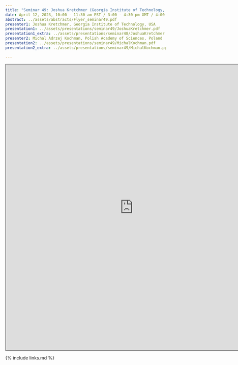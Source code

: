 ```yaml
---
title: "Seminar 49: Joshua Kretchmer (Georgia Institute of Technology, USA) and Michal Adrzej Kochman (Polish Academy of Sciences, Poland)"
date: April 12, 2023, 10:00 - 11:30 am EST / 3:00 - 4:30 pm GMT / 4:00 - 5:30 CET, Paris / 11:00 pm - 00:30 am CST Beijing
abstract: ../assets/abstracts/Flyer_seminar49.pdf
presenter1: Joshua Kretchmer, Georgia Institute of Technology, USA
presentation1: ../assets/presentations/seminar49/JoshuaKretchmer.pdf
presentation1_extra: ../assets/presentations/seminar48/JoshuaKretchmer.pptx
presenter2: Michal Adrzej Kochman, Polish Academy of Sciences, Poland
presentation2: ../assets/presentations/seminar49/MichalKochman.pdf
presentation2_extra: ../assets/presentations/seminar49/MichalKochman.pptx

---
```


<iframe src="https://ub.hosted.panopto.com/Panopto/Pages/Embed.aspx?id=e50d991c-ff51-40e4-a03d-afe2010639e6
&autoplay=false&offerviewer=true&showtitle=true&showbrand=true&captions=false&interactivity=all" height="900" width="800" 
style="border: 1px solid #464646;" allowfullscreen allow="autoplay"></iframe>


{% include links.md %}



